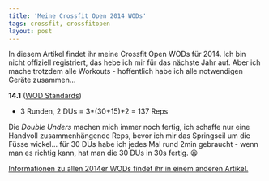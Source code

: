 ```yaml
---
title: 'Meine Crossfit Open 2014 WODs'
tags: crossfit, crossfitopen
layout: post
---
```

In diesem Artikel findet ihr meine Crossfit Open WODs für 2014. Ich bin nicht offiziell registriert, das hebe ich mir für das nächste Jahr auf. Aber ich mache trotzdem alle Workouts - hoffentlich habe ich alle notwendigen Geräte zusammen...

**14.1** ([WOD Standards][0])

* 3 Runden, 2 DUs = 3*(30+15)+2 = 137 Reps

Die _Double Unders_ machen mich immer noch fertig, ich schaffe nur eine Handvoll zusammenhängende Reps, bevor ich mir das Springseil um die Füsse wickel... für 30 DUs habe ich jedes Mal rund 2min gebraucht - wenn man es richtig kann, hat man die 30 DUs in 30s fertig. :frowning:

[Informationen zu allen 2014er WODs findet ihr in einem anderen Artikel.][1]

[0]: https://www.youtube.com/watch?list=PLB0mYVzXDB96TNRZSoAFmRDGzTTdu2q2A&v=I-E84llY-SY
[1]: https://blog.kopis.de/crossfit-open-2014/

